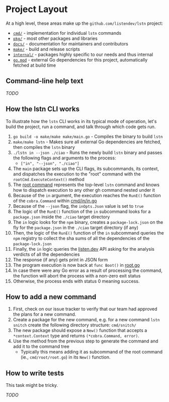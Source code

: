 # Project Layout

At a high level, these areas make up the `github.com/listendev/lstn` project:

- [`cmd/`](../cmd) - implementation for individual `lstn` commands
- [`pkg/`](../pkg) - most other packages and libraries
- [`docs/`](../docs) - documentation for maintainers and contributors
- [`make/`](../make) - build and release scripts
- [`internal/`](../internal) - packages highly specific to our needs and thus internal
- [`go.mod`](../go.mod) - external Go dependencies for this project, automatically fetched at build time

## Command-line help text

_TODO_

## How the lstn CLI works

To illustrate how the `lstn` CLI works in its typical mode of operation, let's build the project, run a command,
and talk through which code gets run.

1. `go build -o make/make make/main.go` - Compiles the binary to build `lstn`
2. `make/make lstn` - Makes sure all external Go dependencies are fetched, then compiles the `lstn` binary
3. `./lstn in --json ./ciao` - Runs the newly build `lstn` binary and passes the following flags and arguments to the process:
   - `["in", "--json", "./ciao"]`
4. The `main` package sets up the CLI flags, its subcommands, its context, and dispatches the execution to the "root" command with the `rootCmd.ExecuteContext()` method
5. The [root command](../cmd/root.go) represents the top-level `lstn` command and knows how to dispatch execution to any other gh command nested under it
6. Because of the `in` argument, the execution reaches the `RunE()` function of the `cobra.Command` within [cmd/in/in.go](../cmd/in/in.go)
7. Because of the `--json` flag, the `inOpts.Json` value is set to `true`
8. The logic of the `RunE()` function of the `in` subcommand looks for a `package.json` inside the `./ciao` target directory
9. The `in` logic looks for the `npm` binary, creates a `package-lock.json` on the fly for the `package.json` in the `./ciao` target directory (if any)
10. Then, the logic of the `RunE()` function of the `in` subcommand queries the `npm` registry to collect the sha sums of all the dependencies of the `package-lock.json`
11. Finally, the `in` logic queries the [listen.dev](https://npm.listen.dev/api/analysis) API asking for the analysis verdicts of all the dependencies
12. The response (if any) gets print in JSON form
13. The program execution is now back at `func Boot()` in [root.go](../cmd/root.go)
14. In case there were any Go error as a result of processing the command, the function will abort the process with a non-zero exit status
15. Otherwise, the process ends with status 0 meaning success.

## How to add a new command

1. First, check on our issue tracker to verify that our team had approved the plans for a new command.
2. Create a package for the new command, e.g. for a new command `lstn snitch` create the following directory
   structure: `cmd/snitch/`
3. The new package should expose a `New()` function that accepts a `*context.Context` type and
   returns `(*cobra.Command, error)`.
4. Use the method from the previous step to generate the command and add it to the command tree
   - Typically this means adding it as subcommand of the root command (ie., `cmd/root/root.go`) in its `New()` function.

## How to write tests

This task might be tricky.

_TODO_
